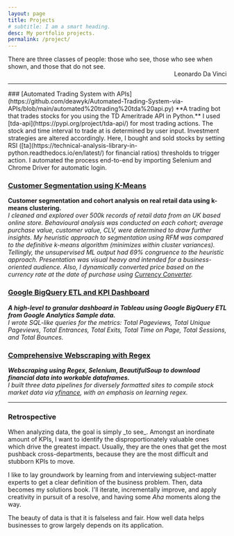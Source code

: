 ```yaml
---
layout: page
title: Projects
# subtitle: I am a smart heading.
desc: My portfolio projects.
permalink: /project/
---
```


<div class="pretty-links">

    
<div class="lead lead-about">There are three classes of people: those who see, those who see when shown, and those that do not see.<br>
<div style="text-align: right"> Leonardo Da Vinci
<div style="text-align: left">
    
<!-- {::nomarkdown} 
<figure class="site-profile">
    <img src="{{ site.baseurl }}/assets/img/profile.png">
</figure>
{:/} -->

---
<div>
### [Automated Trading System with APIs](https://github.com/deawyk/Automated-Trading-System-via-APIs/blob/main/automated%20trading%20tda%20api.py)
**A trading bot that trades stocks for you using the TD Ameritrade API in Python.**
I used [tda-api](https://pypi.org/project/tda-api/) for most trading actions. The stock and time interval to trade at is determined by user input. Investment strategies are altered accordingly. Here, I bought and sold stocks by setting RSI ([ta](https://technical-analysis-library-in-python.readthedocs.io/en/latest/) for financial ratios) thresholds to trigger action. I automated the process end-to-end by importing Selenium and Chrome Driver for automatic login.
    
### [Customer Segmentation using K-Means](https://github.com/deawyk/Customer-Segmentation-via-KMeans)
**Customer segmentation and cohort analysis on real retail data using k-means clustering.**<br>
*I cleaned and explored over 500k records of retail data from an UK based online store. Behavioural analysis was conducted on each cohort; average purchase value, customer value, CLV, were determined to draw further insights. My heuristic approach to segmentation using RFM was compared to the definitive k-means algorithm (minimizes within cluster variances). Tellingly, the unsupervised ML output had 69% congruence to the heuristic approach. Presentation was visual heavy and intended for a business-oriented audience. Also, I dynamically converted price based on the currency rate at the date of purchase using [Currency Converter](https://pypi.org/project/CurrencyConverter/).*

### [Google BigQuery ETL and KPI Dashboard](https://github.com/deawyk/Google-Analytics-KPIs-via-Google-BigQuery/blob/main/BigQuery%20Script.sql)
***A high-level to granular dashboard in Tableau using Google BigQuery ETL from Google Analytics Sample data.***<br>
*I wrote SQL-like queries for the metrics: Total Pageviews, Total Unique Pageviews, Total Entrances, Total Exits, Total Time on Page, Total Sessions, and Total Bounces.*
    
### [Comprehensive Webscraping with Regex](https://github.com/deawyk/Webscraping-Three-Ways)
***Webscraping using Regex, Selenium, BeautifulSoup to download financial data into workable dataframes.***<br>
*I built three data pipelines for diversely formatted sites to compile stock market data via [yfinance](https://pypi.org/project/yfinance/), with an emphasis on learning regex.*

---
    
### Retrospective
<p> When analyzing data, the goal is simply _to see_. Amongst an inordinate amount of KPIs, I want to identify the disproportionately valuable ones which drive the greatest impact. Usually, they are the ones that get the most pushback cross-departments, because they are the most difficult and stubborn KPIs to move.<br>
    
I like to lay groundwork by learning from and interviewing subject-matter experts to get a clear definition of the business problem. Then, data becomes my solutions book. I'll iterate, incrementally improve, and apply creativity in pursuit of a resolve, and having some _Aha_ moments along the way.<br>
    
The beauty of data is that it is falseless and fair. How well data helps businesses to grow largely depends on its application.</p>

